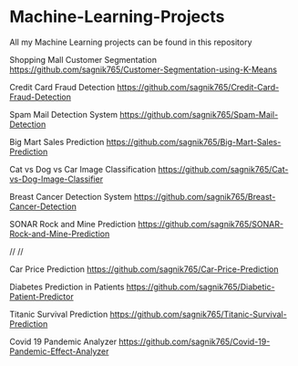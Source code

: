 # Machine-Learning-Projects
All my Machine Learning projects can be found in this repository

Shopping Mall Customer Segmentation    https://github.com/sagnik765/Customer-Segmentation-using-K-Means

Credit Card Fraud Detection    https://github.com/sagnik765/Credit-Card-Fraud-Detection

Spam Mail Detection System    https://github.com/sagnik765/Spam-Mail-Detection

Big Mart Sales Prediction    https://github.com/sagnik765/Big-Mart-Sales-Prediction

Cat vs Dog vs Car Image Classification    https://github.com/sagnik765/Cat-vs-Dog-Image-Classifier

Breast Cancer Detection System    https://github.com/sagnik765/Breast-Cancer-Detection

SONAR Rock and Mine Prediction    https://github.com/sagnik765/SONAR-Rock-and-Mine-Prediction

//                                 //                                    

Car Price Prediction    https://github.com/sagnik765/Car-Price-Prediction

Diabetes Prediction in Patients    https://github.com/sagnik765/Diabetic-Patient-Predictor

Titanic Survival Prediction    https://github.com/sagnik765/Titanic-Survival-Prediction

Covid 19 Pandemic Analyzer    https://github.com/sagnik765/Covid-19-Pandemic-Effect-Analyzer

